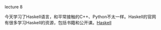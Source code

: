 lecture 8

今天学习了Haskell语言，和平常接触的C++、Python不太一样。Haskell的官网有很多学习Haskell的资源，包括书籍和公开课。[Haskell](https://www.haskell.org/documentation/)

